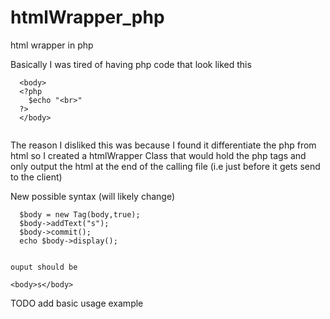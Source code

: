 # htmlWrapper_php
html wrapper in php 

Basically I was tired  of having php code that look liked this
  ~~~
    <body>
    <?php
      $echo "<br>"
    ?>
    </body>
    
   ~~~

The reason I disliked this was because I found it differentiate the php from html so I created a htmlWrapper Class that would hold the php tags and only output the html at the end of the calling file (i.e just before it gets send to the client)

New possible syntax (will likely change)

  ~~~
    $body = new Tag(body,true);
    $body->addText("s");
    $body->commit();
    echo $body->display();
    
  
   ~~~

	ouput should be
	
    <body>s</body>
 
   
TODO add basic usage example
